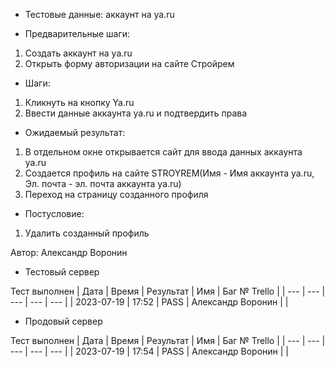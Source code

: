* Тестовые данные: аккаунт на ya.ru


* Предварительные шаги:
1. Создать аккаунт на ya.ru
2. Открыть форму авторизации на сайте Стройрем


* Шаги:
1. Кликнуть на кнопку Ya.ru
2. Ввести данные аккаунта ya.ru и подтвердить права


* Ожидаемый результат:
1. В отдельном окне открывается сайт для ввода данных аккаунта ya.ru
2. Создается профиль на сайте STROYREM(Имя - Имя аккаунта ya.ru, Эл. почта -  эл. почта аккаунта ya.ru)
3. Переход на страницу созданного профиля

* Постусловие:
1. Удалить созданный профиль

Автор: Александр Воронин

* Тестовый сервер 

Тест выполнен
| Дата | Время | Результат | Имя | Баг № Trello |
| --- | --- | --- | --- | --- |
| 2023-07-19 | 17:52 | PASS | Александр Воронин |  | 

* Продовый сервер

Тест выполнен
| Дата | Время | Результат | Имя | Баг № Trello |
| --- | --- | --- | --- | --- |
| 2023-07-19 | 17:54 | PASS | Александр Воронин |  | 
